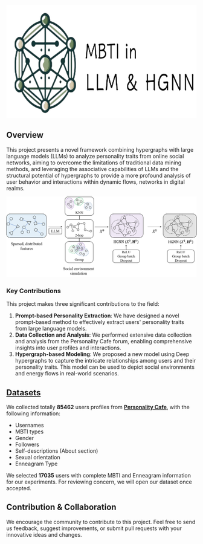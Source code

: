 <p align="center">
    <img src="assets/title.png" height="300">
</p>

## Overview

This project presents a novel framework combining hypergraphs with large language models (LLMs) to analyze personality traits from online social networks, aiming to overcome the limitations of traditional data mining methods, and leveraging the associative capabilities of LLMs and the structural potential of hypergraphs to provide a more profound analysis of user behavior and interactions within dynamic flows, networks in digital realms.

![Image](assets/main_model.png)

### Key Contributions

This project makes three significant contributions to the field:

1. **Prompt-based Personality Extraction**: We have designed a novel prompt-based method to effectively extract users' personality traits from large language models.
2. **Data Collection and Analysis**: We performed extensive data collection and analysis from the Personality Cafe forum, enabling comprehensive insights into user profiles and interactions.
3. **Hypergraph-based Modeling**: We proposed a new model using Deep hypergraphs to capture the intricate relationships among users and their personality traits. This model can be used to depict social environments and energy flows in real-world scenarios.

## [Datasets](data/users_data_all.json)

We collected totally **85462** users profiles from **[Personality Cafe](https://www.personalitycafe.com/)**, with the following information:

- Usernames
- MBTI types
- Gender
- Followers
- Self-descriptions (About section)
- Sexual orientation
- Enneagram Type

We selected **17035** users with complete MBTI and Enneagram information for our experiments. For reviewing concern, we will open our dataset once accepted.


## Contribution & Collaboration

We encourage the community to contribute to this project. Feel free to send us feedback, suggest improvements, or submit pull requests with your innovative ideas and changes.

